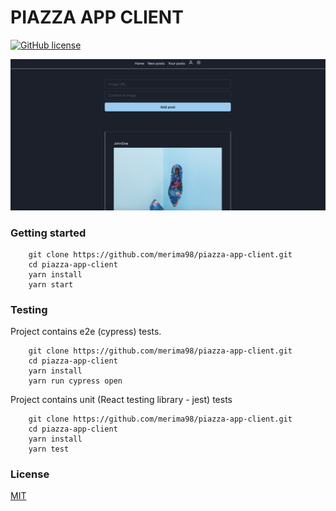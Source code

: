 # PIAZZA APP CLIENT

[![GitHub license](https://img.shields.io/badge/license-MIT-blue.svg)](https://github.com/merima98/piazza-app-client/blob/main/LICENSE)

![Screenshot](docs/images/screenshot.png)

### Getting started

```
    git clone https://github.com/merima98/piazza-app-client.git
    cd piazza-app-client
    yarn install
    yarn start
```

### Testing

Project contains e2e (cypress) tests.

```
    git clone https://github.com/merima98/piazza-app-client.git
    cd piazza-app-client
    yarn install
    yarn run cypress open
```

Project contains unit (React testing library - jest) tests

```
    git clone https://github.com/merima98/piazza-app-client.git
    cd piazza-app-client
    yarn install
    yarn test

```

### License

[MIT](./LICENSE)
